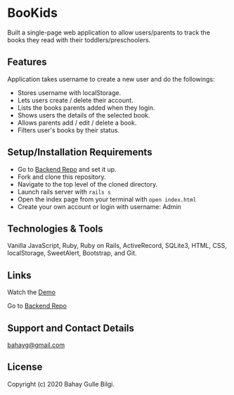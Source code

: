 # BooKids

<!-- #### _"BooKids" website is built as Mod3 Project at Flatiron (January 2020)_

### _** By Bahay Gulle Bilgi **_

## Description -->

Built a single-page web application to allow users/parents to track the books they read with their toddlers/preschoolers.

## Features

Application takes username to create a new user and do the followings:

- Stores username with localStorage.
- Lets users create / delete their account.
- Lists the books parents added when they login.
- Shows users the details of the selected book.
- Allows parents add / edit / delete a book.
- Filters user's books by their status.

## Setup/Installation Requirements

- Go to [Backend Repo](https://github.com/bahayg/BooKids_backend) and set it up.
- Fork and clone this repository.
- Navigate to the top level of the cloned directory.
- Launch rails server with `rails s`
- Open the index page from your terminal with `open index.html`
- Create your own account or login with username: Admin

<!-- ## Known Bugs

* Work in progress; there are no known bugs at this time. -->

## Technologies & Tools

Vanilla JavaScript, Ruby, Ruby on Rails, ActiveRecord, SQLite3, HTML, CSS, localStorage, SweetAlert, Bootstrap, and Git.

## Links

Watch the [Demo](https://youtu.be/JtTFuEnX0O0)

Go to [Backend Repo](https://github.com/bahayg/BooKids_backend)

## Support and Contact Details

bahayg@gmail.com

## License

Copyright (c) 2020 Bahay Gulle Bilgi.

<!-- This software is licenced under the MIT License. -->
